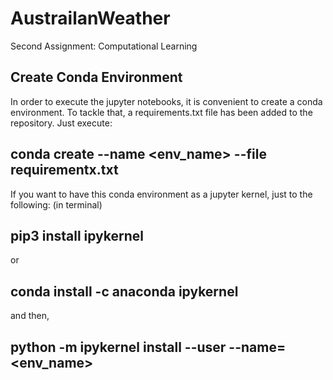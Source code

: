 # AustrailanWeather
Second Assignment: Computational Learning

## Create Conda Environment
In order to execute the jupyter notebooks, it is convenient to create a conda environment. To tackle that, a requirements.txt file has been added to the repository.
Just execute:

## conda create --name <env_name> --file requirementx.txt

If you want to have this conda environment as a jupyter kernel, just to the following:
(in terminal)
## pip3 install ipykernel
or 
## conda install -c anaconda ipykernel

and then,
## python -m ipykernel install --user --name=<env_name>
